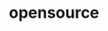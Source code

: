 ---
layout: page
title: opensource
nav: true
nav_order: 1
dropdown: true
children:
    - title: presentations
      permalink: /presentations/
    - title: divider
    - title: contributions
      permalink: /contributions/
    - title: divider
    - title: github
      permalink: /repositories/
---